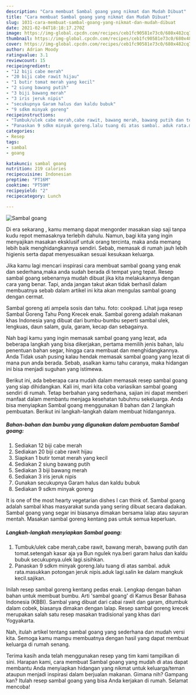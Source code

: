 ```yaml
---
description: "Cara membuat Sambal goang yang nikmat dan Mudah Dibuat"
title: "Cara membuat Sambal goang yang nikmat dan Mudah Dibuat"
slug: 1031-cara-membuat-sambal-goang-yang-nikmat-dan-mudah-dibuat
date: 2021-02-04T18:18:17.270Z
image: https://img-global.cpcdn.com/recipes/ceb1fc90581e73c0/680x482cq70/sambal-goang-foto-resep-utama.jpg
thumbnail: https://img-global.cpcdn.com/recipes/ceb1fc90581e73c0/680x482cq70/sambal-goang-foto-resep-utama.jpg
cover: https://img-global.cpcdn.com/recipes/ceb1fc90581e73c0/680x482cq70/sambal-goang-foto-resep-utama.jpg
author: Adrian Moody
ratingvalue: 3.1
reviewcount: 15
recipeingredient:
- "12 biji cabe merah"
- "20 biji cabe rawit hijau"
- "1 butir tomat merah yang kecil"
- "2 siung bawang putih"
- "3 biji bawang merah"
- "3 iris jeruk nipis"
- "secukupnya Garam halus dan kaldu bubuk"
- "9 sdkm minyak goreng"
recipeinstructions:
- "Tumbuk/ulek cabe merah,cabe rawit, bawang merah, bawang putih dan tomat.setengah kasar aja ya Bun ngulek nya.beri garam halus dan kaldu bubuk secukupnya.ulek lagi.sisihkan."
- "Panaskan 9 sdkm minyak goreng.lalu tuang di atas sambal. aduk rata.masukkan potongan jeruk nipis.aduk lagi.salin ke dalam mangkuk kecil.sajikan."
categories:
- Resep
tags:
- sambal
- goang

katakunci: sambal goang 
nutrition: 219 calories
recipecuisine: Indonesian
preptime: "PT16M"
cooktime: "PT59M"
recipeyield: "2"
recipecategory: Lunch

---
```



![Sambal goang](https://img-global.cpcdn.com/recipes/ceb1fc90581e73c0/680x482cq70/sambal-goang-foto-resep-utama.jpg)

Di era  sekarang , kamu memang dapat mengorder masakan siap saji tanpa kudu repot memasaknya terlebih dahulu. Namun, bagi kita yang ingin menyajikan masakan eksklusif untuk orang tercinta, maka anda memang lebih baik menghidangkannya sendiri. Sebab, memasak di rumah jauh lebih higienis serta dapat menyesuaikan sesuai kesukaan keluarga.

Jika kamu lagi mencari inspirasi cara membuat sambal goang yang enak dan sederhana,maka anda sudah berada di tempat yang tepat. Resep sambal goang  sebenarnya mudah dibuat jika kita melakukannya dengan cara yang benar. Tapi, anda jangan takut akan tidak berhasil dalam membuatnya 
sebab dalam artikel ini kita akan mengulas sambal goang dengan cermat.  

Sambal goreng ati ampela sosis dan tahu. foto: cookpad. Lihat juga resep Sambal Goreng Tahu Pong Krecek enak. Sambal goreng adalah makanan khas Indonesia yang dibuat dari bumbu-bumbu seperti sambal ulek, lengkuas, daun salam, gula, garam, kecap dan sebagainya.

Nah bagi kamu yang ingin memasak sambal goang yang lezat, ada beberapa langkah yang bisa dikerjakan, pertama memilih jenis bahan, lalu penentuan bahan segar, hingga cara membuat dan menghidangkannya. Anda Tidak usah pusing kalau hendak memasak sambal goang yang lezat di mana pun anda berada. Sebab, asalkan kamu  tahu caranya, maka hidangan ini bisa menjadi suguhan yang istimewa.

Berikut ini, ada beberapa cara mudah dalam memasak resep sambal goang yang siap dihidangkan. Kali ini, mari kita coba variasikan sambal goang sendiri di rumah. Tetap berbahan yang sederhana, sajian ini dapat memberi manfaat dalam membantu menjaga kesehatan tubuhmu sekeluarga. Anda bisa menyiapkan Sambal goang menggunakan 8 bahan dan 2 langkah pembuatan. Berikut ini langkah-langkah dalam membuat hidangannya.

<!--inarticleads1-->

##### Bahan-bahan dan bumbu yang digunakan dalam pembuatan Sambal goang:

1. Sediakan 12 biji cabe merah
1. Sediakan 20 biji cabe rawit hijau
1. Siapkan 1 butir tomat merah yang kecil
1. Sediakan 2 siung bawang putih
1. Sediakan 3 biji bawang merah
1. Sediakan 3 iris jeruk nipis
1. Gunakan secukupnya Garam halus dan kaldu bubuk
1. Sediakan 9 sdkm minyak goreng


It is one of the most hearty vegetarian dishes I can think of. Sambal goang adalah sambal khas masyarakat sunda yang sering dibuat secara dadakan. Sambal goang yang segar ini biasanya dimakan bersama lalap atau sayuran mentah. Masakan sambal goreng kentang pas untuk semua keperluan. 

<!--inarticleads2-->

##### Langkah-langkah menyiapkan Sambal goang:

1. Tumbuk/ulek cabe merah,cabe rawit, bawang merah, bawang putih dan tomat.setengah kasar aja ya Bun ngulek nya.beri garam halus dan kaldu bubuk secukupnya.ulek lagi.sisihkan.
1. Panaskan 9 sdkm minyak goreng.lalu tuang di atas sambal. aduk rata.masukkan potongan jeruk nipis.aduk lagi.salin ke dalam mangkuk kecil.sajikan.


Inilah resep sambal goreng kentang pedas enak. Lengkap dengan bahan bahan untuk membuat bumbu. Arti &#39;sambal goang&#39; di Kamus Besar Bahasa Indonesia (KBBI). Sambal yang dibuat dari cabai rawit dan garam, ditumbuk dalam cobek, biasanya dimakan dengan lalap. Resep sambal goreng krecek merupakan salah satu resep masakan tradisional yang khas dari Yogyakarta. 

Nah, itulah artikel tentang  sambal goang  yang sederhana dan mudah versi kita. Semoga kamu mampu membuatnya dengan hasil yang dapat membuat keluarga di rumah senang. 

Terima kasih anda telah menggunakan resep yang tim kami tampilkan di sini. Harapan kami, cara membuat  Sambal goang yang mudah di atas dapat membantu Anda menyiapkan hidangan yang nikmat untuk keluarga/teman ataupun menjadi inspirasi dalam berjualan makanan. Gimana nih? Gampang kan? Itulah resep sambal goang yang bisa Anda kerjakan di rumah. Selamat mencoba!

